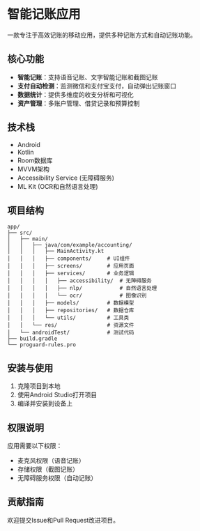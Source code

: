 # 智能记账应用

一款专注于高效记账的移动应用，提供多种记账方式和自动记账功能。

## 核心功能

- **智能记账**：支持语音记账、文字智能记账和截图记账
- **支付自动检测**：监测微信和支付宝支付，自动弹出记账窗口
- **数据统计**：提供多维度的收支分析和可视化
- **资产管理**：多账户管理、借贷记录和预算控制

## 技术栈

- Android
- Kotlin
- Room数据库
- MVVM架构
- Accessibility Service (无障碍服务)
- ML Kit (OCR和自然语言处理)

## 项目结构

```
app/
├── src/
│   ├── main/
│   │   ├── java/com/example/accounting/
│   │   │   ├── MainActivity.kt
│   │   │   ├── components/     # UI组件
│   │   │   ├── screens/        # 应用页面
│   │   │   ├── services/       # 业务逻辑
│   │   │   │   ├── accessibility/  # 无障碍服务
│   │   │   │   ├── nlp/            # 自然语言处理
│   │   │   │   └── ocr/            # 图像识别
│   │   │   ├── models/         # 数据模型
│   │   │   ├── repositories/   # 数据仓库
│   │   │   └── utils/          # 工具类
│   │   └── res/                # 资源文件
│   └── androidTest/            # 测试代码
├── build.gradle
└── proguard-rules.pro
```

## 安装与使用

1. 克隆项目到本地
2. 使用Android Studio打开项目
3. 编译并安装到设备上

## 权限说明

应用需要以下权限：
- 麦克风权限（语音记账）
- 存储权限（截图记账）
- 无障碍服务权限（自动记账）

## 贡献指南

欢迎提交Issue和Pull Request改进项目。 